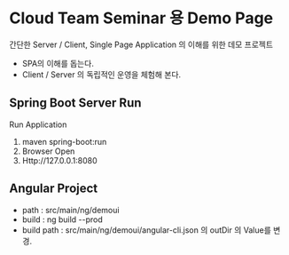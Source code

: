 

# Cloud Team Seminar 용 Demo Page

간단한 Server / Client, Single Page Application 의 이해를 위한 데모 프로젝트

* SPA의 이해를 돕는다.
* Client / Server 의 독립적인 운영을 체험해 본다.


## Spring Boot Server Run
Run Application

 1. maven spring-boot:run
 2. Browser Open
 3. Http://127.0.0.1:8080
 
 ## Angular Project
 
 * path : src/main/ng/demoui
  * build : ng build --prod
  * build path : src/main/ng/demoui/angular-cli.json 의 outDir 의 Value를 변경.

